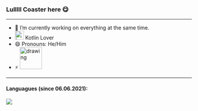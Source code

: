 ### Lulllll Coaster here 😋

---

- 🔭 I’m currently working on everything at the same time.
- <img src="https://user-images.githubusercontent.com/28011628/121870081-f9d44980-cd02-11eb-8669-478952709ca1.png" alt="kotlin_rainbow" width="24"/> Kotlin Lover
- 😄 Pronouns: He/Him
- ⚡ <img src="https://api.dishub.tools/v1/open/age/1999-02-03.svg?valueTextColor=0x353b48" alt="drawing" width="60"/>

---

#### Languagues (since 06.06.2021):

<a href="https://wakatime.com"><img src="https://wakatime.com/share/@ef385348-3d1e-445d-bd18-dffa81c0a803/070142f4-c93a-4518-8989-9f67251738c4.png" /></a>

